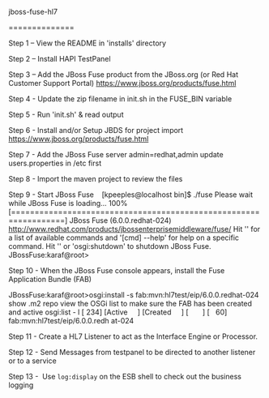 jboss-fuse-hl7

==============

Step 1 – View the README in 'installs' directory

Step 2 – Install HAPI TestPanel

Step 3 – Add the JBoss Fuse product from the JBoss.org (or Red Hat Customer Support Portal)
https://www.jboss.org/products/fuse.html

Step 4 - Update the zip filename in init.sh in the FUSE_BIN variable

Step 5 - Run 'init.sh' & read output

Step 6 - Install and/or Setup JBDS for project import
https://www.jboss.org/products/fuse.html

Step 7 - Add the JBoss Fuse server
admin=redhat,admin update users.properties in /etc first

Step 8 - Import the maven project to review the files

Step 9 - Start JBoss Fuse
 
 [kpeeples@localhost bin]$ ./fuse Please wait while JBoss Fuse is loading... 100% [=================================================================]
JBoss Fuse (6.0.0.redhat-024) http://www.redhat.com/products/jbossenterprisemiddleware/fuse/
Hit '' for a list of available commands and '[cmd] --help' for help on a specific command. Hit '' or 'osgi:shutdown' to shutdown JBoss Fuse.
JBossFuse:karaf@root>

Step 10 - When the JBoss Fuse console appears, install the Fuse Application Bundle (FAB) 

JBossFuse:karaf@root>osgi:install -s fab:mvn:hl7test/eip/6.0.0.redhat-024
show .m2 repo
view the OSGi list to make sure the FAB has been created and active
osgi:list - l
[ 234] [Active     ] [Created     ] [       ] [   60] fab:mvn:hl7test/eip/6.0.0.redh
at-024

Step 11 - Create a HL7 Listener to act as the Interface Engine or Processor. 

Step 12 - Send Messages from testpanel to be directed to another listener or to a service

Step 13 -  Use `log:display` on the ESB shell to check out the business logging
